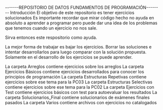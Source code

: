 -------REPOSITORIO DE DATOS FUNDAMENTOS DE PROGRAMACIÓN--------
Introducción
El objetivo de este repositorio es tener ejercicios solucionados
Es importante recordar que mirar código hecho no ayuda en 
absoluto a aprender a programar pero puede dar una idea
de los problemas que tenemos cuando un ejercicio no nos sale.

Sirva entonces este respositorio como ayuda. 

La mejor forma de trabajar es bajar los ejercicios. Borrar las 
soluciones e intentar desarrollarlos para luego comparar con la
solución propuesta. Solamente en el desarrollo de los ejercicios
se puede aprender. 

La carpeta Arreglos contiene ejercicios sobre los arreglos
La carpeta Ejercicios Básicos contiene ejercicios desarrollados para 
conocer los principios de programación
La carpeta Estructuras Repetivas contiene ejercicios sobre ese tema
para la PC03
La carpeta Estructuras Selectivas contiene ejercicios sobre ese tema
para la PC02
La carpeta Ejercicios con Test contiene ejercicios básicos con test para autoevaluar
los resultados
La carpeta Solucionarios_Final contiene solucionarios de exámenes finales pasados
La carpeta Varios contiene archivos con ejercicios no catalogados
